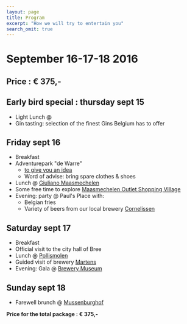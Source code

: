 ```yaml
---
layout: page
title: Program
excerpt: "How we will try to entertain you"
search_omit: true
---
```

# September 16-17-18 2016

## Price : € 375,-

## Early bird special : thursday sept 15
-  Light Lunch @
-  Gin tasting: selection of the finest Gins Belgium has to offer
  
## Friday sept 16
* Breakfast
* Adventurepark "de Warre"
	* [to give you an idea](http://www.klimpark.be/html/main2.php?taal=nl&page=home)
	* Word of advise: bring spare clothes & shoes
* Lunch @ [Giuliano Maasmechelen](http://giuliano-maasmechelen.be/)
* Some free time to explore [Maasmechelen Outlet Shopping Village](http://www.maasmechelenvillage.com/en/home/home)
* Evening: party @ Paul's Place with:
	* Belgian fries
	* Variety of beers from our local brewery [Cornelissen](http://www.brouwerijcornelissen.be/)
  
## Saturday sept 17
* Breakfast
* Official visit to the city hall of Bree
* Lunch @ [Pollismolen](http://www.pollismolen.be/)
* Guided visit of brewery [Martens](http://www.martens.be/en/)
* Evening: Gala @ [Brewery Museum](http://www.bocholterbrouwerijmuseum.be/)
  
## Sunday sept 18
* Farewell brunch @ [Mussenburghof](http://users.skynet.be/mussenburghof/welkom.html)

**Price for the total package : € 375,-**
